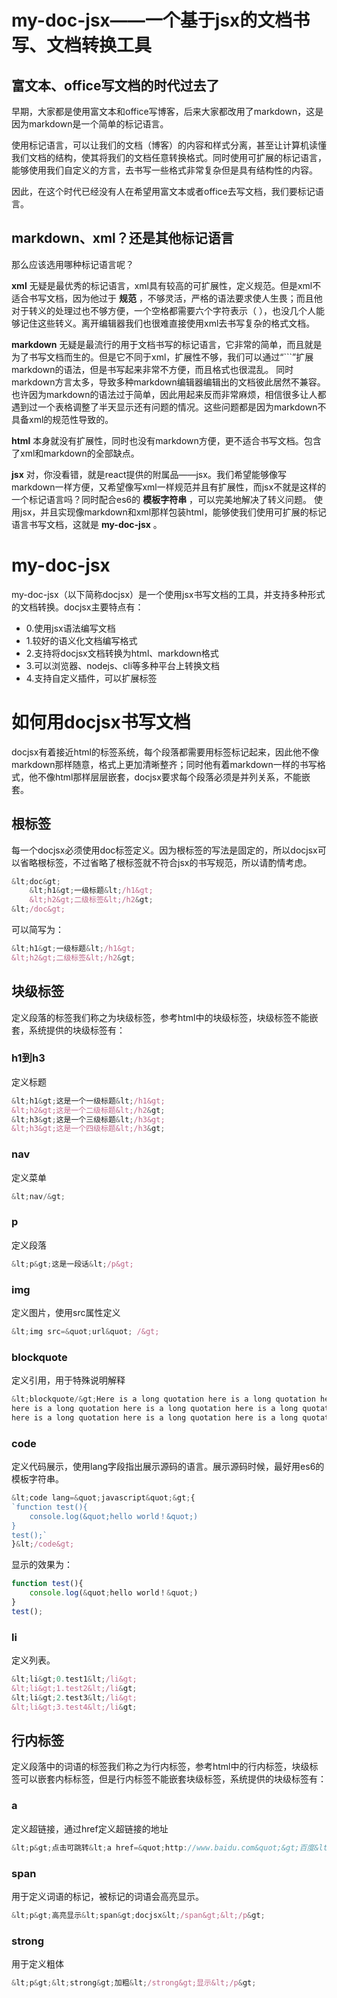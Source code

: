 # my-doc-jsx——一个基于jsx的文档书写、文档转换工具
## 富文本、office写文档的时代过去了
早期，大家都是使用富文本和office写博客，后来大家都改用了markdown，这是因为markdown是一个简单的标记语言。

使用标记语言，可以让我们的文档（博客）的内容和样式分离，甚至让计算机读懂我们文档的结构，使其将我们的文档任意转换格式。同时使用可扩展的标记语言，能够使用我们自定义的方言，去书写一些格式非常复杂但是具有结构性的内容。 

因此，在这个时代已经没有人在希望用富文本或者office去写文档，我们要标记语言。


## markdown、xml？还是其他标记语言
那么应该选用哪种标记语言呢？

 **xml** 无疑是最优秀的标记语言，xml具有较高的可扩展性，定义规范。但是xml不适合书写文档，因为他过于 **规范** ，不够灵活，严格的语法要求使人生畏；而且他对于转义的处理过也不够方便，一个空格都需要六个字符表示（ ），也没几个人能够记住这些转义。离开编辑器我们也很难直接使用xml去书写复杂的格式文档。

 **markdown** 无疑是最流行的用于文档书写的标记语言，它非常的简单，而且就是为了书写文档而生的。但是它不同于xml，扩展性不够，我们可以通过“```”扩展markdown的语法，但是书写起来非常不方便，而且格式也很混乱。 同时markdown方言太多，导致多种markdown编辑器编辑出的文档彼此居然不兼容。也许因为markdown的语法过于简单，因此用起来反而非常麻烦，相信很多让人都遇到过一个表格调整了半天显示还有问题的情况。这些问题都是因为markdown不具备xml的规范性导致的。

 **html** 本身就没有扩展性，同时也没有markdown方便，更不适合书写文档。包含了xml和markdown的全部缺点。

 **jsx** 对，你没看错，就是react提供的附属品——jsx。我们希望能够像写markdown一样方便，又希望像写xml一样规范并且有扩展性，而jsx不就是这样的一个标记语言吗？同时配合es6的 **模板字符串** ，可以完美地解决了转义问题。 使用jsx，并且实现像markdown和xml那样包装html，能够使我们使用可扩展的标记语言书写文档，这就是 **my-doc-jsx** 。



# my-doc-jsx
my-doc-jsx（以下简称docjsx）是一个使用jsx书写文档的工具，并支持多种形式的文档转换。docjsx主要特点有：

*   0.使用jsx语法编写文档
*   1.较好的语义化文档编写格式
*   2.支持将docjsx文档转换为html、markdown格式
*   3.可以浏览器、nodejs、cli等多种平台上转换文档
*   4.支持自定义插件，可以扩展标签

# 如何用docjsx书写文档
docjsx有着接近html的标签系统，每个段落都需要用标签标记起来，因此他不像markdown那样随意，格式上更加清晰整齐；同时他有着markdown一样的书写格式，他不像html那样层层嵌套，docjsx要求每个段落必须是并列关系，不能嵌套。

## 根标签
每一个docjsx必须使用doc标签定义。因为根标签的写法是固定的，所以docjsx可以省略根标签，不过省略了根标签就不符合jsx的书写规范，所以请酌情考虑。

```javascript
&lt;doc&gt;
    &lt;h1&gt;一级标题&lt;/h1&gt;
    &lt;h2&gt;二级标签&lt;/h2&gt;
&lt;/doc&gt;
```
可以简写为：

```javascript
&lt;h1&gt;一级标题&lt;/h1&gt;
&lt;h2&gt;二级标签&lt;/h2&gt;
```

## 块级标签
定义段落的标签我们称之为块级标签，参考html中的块级标签，块级标签不能嵌套，系统提供的块级标签有：

### h1到h3
定义标题

```javascript
&lt;h1&gt;这是一个一级标题&lt;/h1&gt;
&lt;h2&gt;这是一个二级标题&lt;/h2&gt;
&lt;h3&gt;这是一个三级标题&lt;/h3&gt;
&lt;h3&gt;这是一个四级标题&lt;/h3&gt;
```

### nav
定义菜单

```javascript
&lt;nav/&gt;
```

### p
定义段落

```javascript
&lt;p&gt;这是一段话&lt;/p&gt;
```

### img
定义图片，使用src属性定义

```javascript
&lt;img src=&quot;url&quot; /&gt;
```

### blockquote
定义引用，用于特殊说明解释

```javascript
&lt;blockquote/&gt;Here is a long quotation here is a long quotation here is a long quotation
here is a long quotation here is a long quotation here is a long quotation
here is a long quotation here is a long quotation here is a long quotation.&lt;/blockquote&gt;
```

### code
定义代码展示，使用lang字段指出展示源码的语言。展示源码时候，最好用es6的模板字符串。

```javascript
&lt;code lang=&quot;javascript&quot;&gt;{
`function test(){
    console.log(&quot;hello world！&quot;)
}
test();`
}&lt;/code&gt;
```
显示的效果为：

```javascript
function test(){
    console.log(&quot;hello world！&quot;)
}
test();
```

### li
定义列表。

```javascript
&lt;li&gt;0.test1&lt;/li&gt;
&lt;li&gt;1.test2&lt;/li&gt;
&lt;li&gt;2.test3&lt;/li&gt;
&lt;li&gt;3.test4&lt;/li&gt;
```


## 行内标签
定义段落中的词语的标签我们称之为行内标签，参考html中的行内标签，块级标签可以嵌套内标标签，但是行内标签不能嵌套块级标签，系统提供的块级标签有：

### a
定义超链接，通过href定义超链接的地址

```javascript
&lt;p&gt;点击可跳转&lt;a href=&quot;http://www.baidu.com&quot;&gt;百度&lt;/a&gt;&lt;/p&gt;
```

### span
用于定义词语的标记，被标记的词语会高亮显示。

```javascript
&lt;p&gt;高亮显示&lt;span&gt;docjsx&lt;/span&gt;&lt;/p&gt;
```

### strong
用于定义粗体

```javascript
&lt;p&gt;&lt;strong&gt;加粗&lt;/strong&gt;显示&lt;/p&gt;
```



